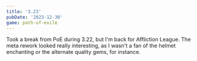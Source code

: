 ```yaml
---
title: '3.23'
pubDate: '2023-12-30'
game: path-of-exile
---
```


Took a break from PoE during 3.22, but I'm back for Affliction League. The meta rework looked really interesting, as I wasn't a fan of the helmet enchanting or the alternate quality gems, for instance.

